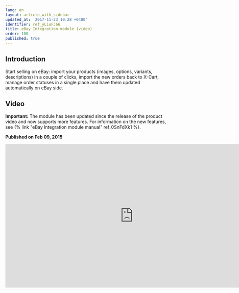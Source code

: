 ```yaml
---
lang: en
layout: article_with_sidebar
updated_at: '2017-11-23 10:28 +0400'
identifier: ref_yLiuFJ66
title: eBay Integration module (video)
order: 100
published: true
---
```

## Introduction

Start selling on eBay: import your products (images, options, variants, descriptions) in a couple of clicks, import the new orders back to X-Cart, manage order statuses in a single place and have them updated automatically on eBay side.

## Video

**Important:** The module has been updated since the release of the product video and now supports more features. For information on the new features, see {% link "eBay Integration module manual" ref_0SnFdXk1 %}.

**Published on Feb 09, 2015**
<iframe class="youtube-player" type="text/html" style="width: 800px; height: 450px" src="https://www.youtube.com/embed/yT5uUF7qs4o" frameborder="0"></iframe>
